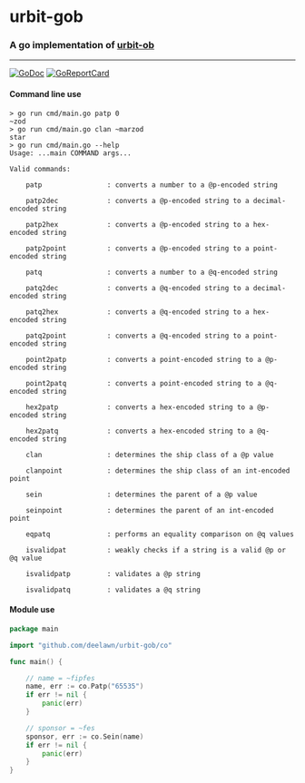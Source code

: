 # urbit-gob
### A go implementation of [urbit-ob](https://github.com/urbit/urbit-ob)

---

[![GoDoc](https://img.shields.io/badge/godoc-reference-blue.svg)](https://pkg.go.dev/github.com/deelawn/urbit-gob)
[![GoReportCard](https://goreportcard.com/badge/github.com/nanomsg/mangos)](https://goreportcard.com/report/github.com/deelawn/urbit-gob)

#### Command line use
```
> go run cmd/main.go patp 0
~zod
> go run cmd/main.go clan ~marzod
star
> go run cmd/main.go --help
Usage: ...main COMMAND args...

Valid commands:

    patp                : converts a number to a @p-encoded string

    patp2dec            : converts a @p-encoded string to a decimal-encoded string

    patp2hex            : converts a @p-encoded string to a hex-encoded string

    patp2point          : converts a @p-encoded string to a point-encoded string

    patq                : converts a number to a @q-encoded string

    patq2dec            : converts a @q-encoded string to a decimal-encoded string

    patq2hex            : converts a @q-encoded string to a hex-encoded string

    patq2point          : converts a @q-encoded string to a point-encoded string

    point2patp          : converts a point-encoded string to a @p-encoded string

    point2patq          : converts a point-encoded string to a @q-encoded string

    hex2patp            : converts a hex-encoded string to a @p-encoded string

    hex2patq            : converts a hex-encoded string to a @q-encoded string

    clan                : determines the ship class of a @p value

    clanpoint           : determines the ship class of an int-encoded point

    sein                : determines the parent of a @p value

    seinpoint           : determines the parent of an int-encoded point

    eqpatq              : performs an equality comparison on @q values

    isvalidpat          : weakly checks if a string is a valid @p or @q value

    isvalidpatp         : validates a @p string

    isvalidpatq         : validates a @q string
```

#### Module use
```go
package main

import "github.com/deelawn/urbit-gob/co"

func main() {

	// name = ~fipfes
	name, err := co.Patp("65535")
	if err != nil {
		panic(err)
	}

	// sponsor = ~fes
	sponsor, err := co.Sein(name)
	if err != nil {
		panic(err)
	}
}
```

